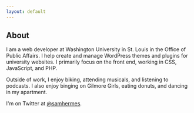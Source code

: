 ```yaml
---
layout: default
---
```


<div class="about">
  <h2>About</h2>
  <p>I am a web developer at Washington University in St. Louis in the Office of Public Affairs. I help create and manage WordPress themes and plugins for university websites. I primarily focus on the front end, working in CSS, JavaScript, and PHP.</p>

  <p>Outside of work, I enjoy biking, attending musicals, and listening to podcasts. I also enjoy binging on Gilmore Girls, eating donuts, and dancing in my apartment.</p>

  <p>I'm on Twitter at <a href="https://twitter.com/samhermes">@samhermes</a>.</p>
</div>
